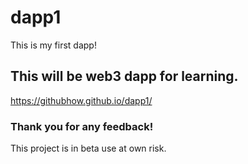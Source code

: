 # dapp1
This is my first dapp!
## This will be web3 dapp for learning.
https://githubhow.github.io/dapp1/
### Thank you for any feedback!
This project is in beta use at own risk.